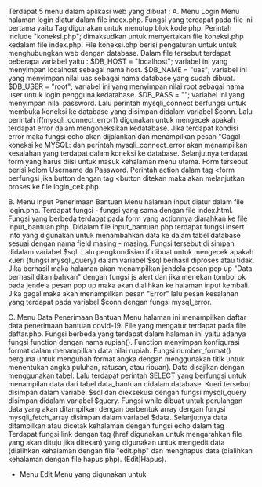 Terdapat 5 menu dalam aplikasi web yang dibuat :
A. Menu Login
   Menu halaman login diatur dalam file index.php. Fungsi yang terdapat pada file ini pertama yaitu Tag <?php digunakan untuk memulai blok kode php. Perintah Session_start(); berfungsi untuk memulai session. Session yang dimaksud dapat digunakan untuk memulai session baru atau melanjutkan session yang sudah ada sebelumnya. Perintah if(isset($_SESSION['username'])){ digunakan untuk mengecek apakah variabel "$_session" sudah terisi dengan username dengan perintah ['username'] atau belum. Fungsi isset digunakan untuk mengecek apakah sudah ada inputan atau belum. Jika sudah ada maka akan diarahkan kehalaman menu utama yang terdapat pada file login.php dengan perintah header("Location : login.php"); lalu fungsi die() untuk menghentikan proses. Tag ?> digunakan untuk menutup blok kode php. Perintah include "koneksi.php"; dimaksudkan untuk menyertakan file koneksi.php kedalam file index.php. File koneksi.php berisi pengaturan untuk untuk menghubungkan web dengan database. Dalam file tersebut terdapat beberapa variabel yaitu :
$DB_HOST = "localhost"; variabel ini yang menyimpan localhost sebagai nama host.
$DB_NAME = "uas"; variabel ini yang menyimpan nilai uas sebagai nama database yang sudah dibuat.
$DB_USER = "root"; variabel ini yang menyimpan nilai root sebagai nama user untuk login pengguna kedatabase.
$DB_PASS = ""; variabel ini yang menyimpan nilai password.
Lalu perintah mysqli_connect berfungsi untuk membuka koneksi ke database yang disimpan didalam variabel $conn. Lalu perintah if(mysqli_connect_error)) digunakan untuk mengecek apakah terdapat error dalam mengoneksikan kedatabase. Jika terdapat kondisi error maka fungsi echo akan dijalankan dan menampilkan pesan "Gagal koneksi ke MYSQL: dan perintah mysqli_connect_error akan menampilkan kesalahan yang terdapat dalam koneksi ke database. Selanjutnya terdapat form yang harus diisi untuk masuk kehalaman menu utama. Form tersebut berisi kolom Username da Password. Perintah action dalam tag <form berfungsi jika button dengan tag <button ditekan maka akan melanjutkan proses ke file login_cek.php. 

B. Menu Input Penerimaan Bantuan
    Menu halaman input diatur dalam file login.php. Terdapat fungsi - fungsi yang sama dengan file index.html. Fungsi yang berbeda terdapat pada form yang actionnya diarahkan ke file input_bantuan.php. Didalam file input_bantuan.php terdapat fungsi insert into yang digunakan untuk menambahkan data ke dalam tabel database sesuai dengan nama field masing - masing. Fungsi tersebut di simpan didalam variabel $sql. Lalu pengkondisian if dibuat untuk mengecek apakah kueri (fungsi mysqli_query) dalam variabel $sql berhasil diproses atau tidak. Jika berhasil maka halaman akan menampilkan jendela pesan pop up "Data berhasil ditambahkan" dengan fungsi js alert dan jika menekan tombol ok pada jendela pesan pop up maka akan dialihkan ke halaman input kembali. Jika gagal maka akan menampilkan pesan "Error" lalu pesan kesalahan yang terdapat pada variabel $conn dengan fungsi mysql_error.
    
C. Menu Data Penerimaan Bantuan
   Menu halaman ini menampilkan daftar data penerimaan bantuan covid-19. File yang mengatur terdapat pada file daftar.php. Fungsi berbeda yang terdapat dalam halaman ini yaitu adanya fungsi function dengan nama rupiah(). Function menyimpan konfigurasi format dalam menampilkan data nilai rupiah. Fungsi number_format() berguna untuk mengubah format angka dengan menggunakan titik untuk menentukan angka puluhan, ratusan, atau ribuan). Data disajikan dengan menggunakan tabel. Lalu terdapat perintah SELECT yang berfungsi untuk menampilan data dari tabel data_bantuan didalam database. Kueri tersebut disimpan dalam variabel $sql dan dieksekusi dengan fungsi mysqli_query disimpan didalam variabel $query. Fungsi while dibuat untuk perulangan data yang akan ditampilkan dengan berbentuk array dengan fungsi mysqli_fetch_array disimpan dalam variabel $data. Selanjutnya data ditampilkan atau dicetak kehalaman dengan fungsi echo dalam tag <tbody>. Terdapat fungsi link dengan tag <a> (href digunakan untuk mengarahkan file yang akan dituju jika ditekan) yang digunakan untuk mengedit data (dialihkan kehalaman dengan file "edit.php" dan menghapus data (dialihkan kehalaman dengan file hapus.php). (Edit|Hapus). 
   - Menu Edit
     Menu yang digunakan untuk 

